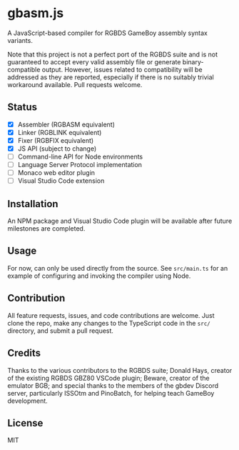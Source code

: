 # gbasm.js
A JavaScript-based compiler for RGBDS GameBoy assembly syntax variants.

Note that this project is not a perfect port of the RGBDS suite and is not guaranteed to accept every valid assembly file or generate binary-compatible output. However, issues related to compatibility will be addressed as they are reported, especially if there is no suitably trivial workaround available. Pull requests welcome.

## Status
- [X] Assembler (RGBASM equivalent)
- [X] Linker (RGBLINK equivalent)
- [X] Fixer (RGBFIX equivalent)
- [X] JS API (subject to change)
- [ ] Command-line API for Node environments
- [ ] Language Server Protocol implementation
- [ ] Monaco web editor plugin
- [ ] Visual Studio Code extension

## Installation
An NPM package and Visual Studio Code plugin will be available after future milestones are completed.

## Usage
For now, can only be used directly from the source. See `src/main.ts` for an example of configuring and invoking the compiler using Node.

## Contribution
All feature requests, issues, and code contributions are welcome. Just clone the repo, make any changes to the TypeScript code in the `src/` directory, and submit a pull request.

## Credits
Thanks to the various contributors to the RGBDS suite; Donald Hays, creator of the existing RGBDS GBZ80 VSCode plugin; Beware, creator of the emulator BGB; and special thanks to the members of the gbdev Discord server, particularly ISSOtm and PinoBatch, for helping teach GameBoy development.

## License
MIT